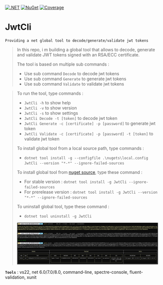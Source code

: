 [![.NET](https://github.com/aimenux/JwtCli/actions/workflows/ci.yml/badge.svg?branch=main)](https://github.com/aimenux/JwtCli/actions/workflows/ci.yml)
[![NuGet](https://img.shields.io/nuget/v/JwtCli)](https://www.nuget.org/packages/JwtCli/)
[![Coverage](https://sonarcloud.io/api/project_badges/measure?project=JwtCli-Key&metric=coverage)](https://sonarcloud.io/summary/new_code?id=JwtCli-Key)

# JwtCli
```
Providing a net global tool to decode/generate/validate jwt tokens
```

> In this repo, i m building a global tool that allows to decode, generate and validate JWT tokens signed with an RSA/ECC certificate.
>
> The tool is based on multiple sub commands :
> - Use sub command `Decode` to decode jwt tokens
> - Use sub command `Generate` to generate jwt tokens
> - Use sub command `Validate` to validate jwt tokens

>
> To run the tool, type commands :
> - `JwtCli -h` to show help
> - `JwtCli -v` to show version
> - `JwtCli -s` to show settings
> - `JwtCli Decode -t [token]` to decode jwt token
> - `JwtCli Generate -c [certificate] -p [password]` to generate jwt token
> - `JwtCli Validate -c [certificate] -p [password] -t [token]` to validate jwt token
>
>
> To install global tool from a local source path, type commands :
> - `dotnet tool install -g --configfile .\nugets\local.config JwtCli --version "*-*" --ignore-failed-sources`
>
> To install global tool from [nuget source](https://www.nuget.org/packages/JwtCli), type these command :
> - For stable version : `dotnet tool install -g JwtCli --ignore-failed-sources`
> - For prerelease version : `dotnet tool install -g JwtCli --version "*-*" --ignore-failed-sources`
>
> To uninstall global tool, type these command :
> - `dotnet tool uninstall -g JwtCli`
>
> 
> ![JwtCli](Screenshots/JwtCli.png)
>

**`Tools`** : vs22, net 6.0/7.0/8.0, command-line, spectre-console, fluent-validation, xunit